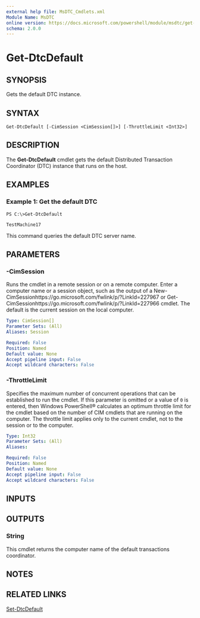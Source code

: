 ```yaml
---
external help file: MsDTC_Cmdlets.xml
Module Name: MsDTC
online version: https://docs.microsoft.com/powershell/module/msdtc/get-dtcdefault?view=windowsserver2012-ps&wt.mc_id=ps-gethelp
schema: 2.0.0
---
```


# Get-DtcDefault

## SYNOPSIS
Gets the default DTC instance.

## SYNTAX

```
Get-DtcDefault [-CimSession <CimSession[]>] [-ThrottleLimit <Int32>]
```

## DESCRIPTION
The **Get-DtcDefault** cmdlet gets the default Distributed Transaction Coordinator (DTC) instance that runs on the host.

## EXAMPLES

### Example 1: Get the default DTC
```
PS C:\>Get-DtcDefault

TestMachine17
```

This command queries the default DTC server name.

## PARAMETERS

### -CimSession
Runs the cmdlet in a remote session or on a remote computer.
Enter a computer name or a session object, such as the output of a New-CimSessionhttps://go.microsoft.com/fwlink/p/?LinkId=227967 or Get-CimSessionhttps://go.microsoft.com/fwlink/p/?LinkId=227966 cmdlet.
The default is the current session on the local computer.

```yaml
Type: CimSession[]
Parameter Sets: (All)
Aliases: Session

Required: False
Position: Named
Default value: None
Accept pipeline input: False
Accept wildcard characters: False
```

### -ThrottleLimit
Specifies the maximum number of concurrent operations that can be established to run the cmdlet.
If this parameter is omitted or a value of `0` is entered, then Windows PowerShell® calculates an optimum throttle limit for the cmdlet based on the number of CIM cmdlets that are running on the computer.
The throttle limit applies only to the current cmdlet, not to the session or to the computer.

```yaml
Type: Int32
Parameter Sets: (All)
Aliases: 

Required: False
Position: Named
Default value: None
Accept pipeline input: False
Accept wildcard characters: False
```

## INPUTS

## OUTPUTS

### String
This cmdlet returns the computer name of the default transactions coordinator.

## NOTES

## RELATED LINKS

[Set-DtcDefault](./Set-DtcDefault.md)

